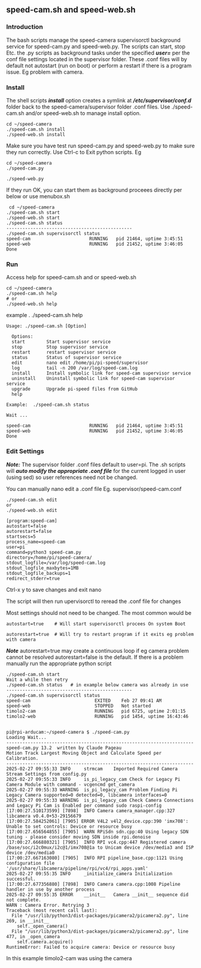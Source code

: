 ## speed-cam.sh and speed-web.sh
### Introduction
The bash scripts manage the speed-camera supervisorctl background service for speed-cam.py and speed-web.py.
The scripts can start, stop Etc. the .py scripts as background tasks under the specified ***user=*** per the conf file settings located in
the supervisor folder.
These .conf files will by default not autostart (run on boot) or perform a restart if there is a program issue.
Eg problem with camera.

### Install

The shell scripts ***install*** option creates a symlink at ***/etc/supervisor/conf.d*** folder back
to the speed-camera/supervisor folder .conf files.  Use ./speed-cam.sh and/or speed-web.sh to manage install option.

    cd ~/speed-camera
    ./speed-cam.sh install
    ./speed-web.sh install
	
Make sure you have test run speed-cam.py and speed-web.py to make sure they run correctly.
Use Ctrl-c to Exit python scripts.
Eg

    cd ~/speed-camera
    ./speed-cam.py
	
    ./speed-web.py
	
If they run OK, you can start them as background proceees directly per below or use menubox.sh

     cd ~/speed-camera
    ./speed-cam.sh start
    ./speed-web.sh start
	./speed-cam.sh status	
	-----------------------------------------------
	./speed-cam.sh supervisorctl status
    speed-cam                      RUNNING   pid 21464, uptime 3:45:51
    speed-web                      RUNNING   pid 21452, uptime 3:46:05
    Done	

### Run
Access help for speed-cam.sh and or speed-web.sh

    cd ~/speed-camera
    ./speed-cam.sh help
    # or
    ./speed-web.sh help

example .
./speed-cam.sh help

    Usage: ./speed-cam.sh [Option]

      Options:
      start        Start supervisor service
      stop         Stop supervisor service
      restart      restart supervisor service
      status       Status of supervisor service
      edit         nano edit /home/pi/pi-speed/supervisor
      log          tail -n 200 /var/log/speed-cam.log
      install      Install symbolic link for speed-cam supervisor service
      uninstall    Uninstall symbolic link for speed-cam supervisor service
      upgrade      Upgrade pi-speed files from GitHub
      help

    Example:  ./speed-cam.sh status

    Wait ...

    speed-cam                      RUNNING   pid 21464, uptime 3:45:51
    speed-web                      RUNNING   pid 21452, uptime 3:46:05
    Done

	
### Edit Settings 	
***Note:*** The supervisor folder .conf files default to user=pi. 
The .sh scripts will ***auto modify the appropriate .conf file***
for the current logged in user (using sed) so user references need not be changed.

You can manually nano edit a .conf file Eg. supervisor/speed-cam.conf

    ./speed-cam.sh edit
    or
    ./speed-web.sh edit

	[program:speed-cam]
	autostart=false
	autorestart=false
	startsecs=5
	process_name=speed-cam
	user=pi
	command=python3 speed-cam.py
	directory=/home/pi/speed-camera/
	stdout_logfile=/var/log/speed-cam.log
	stdout_logfile_maxbytes=1MB
	stdout_logfile_backups=1
	redirect_stderr=true

Ctrl-x y to save changes and exit nano

The script will then run upervisorctl to reread the .conf file for changes

Most settings should not need to be changed. The most common would be

	autostart=true    # Will start supervisorctl procees On system Boot

	autorestart=true  # Will try to restart program if it exits eg problem with camera

***Note*** autorestart=true may create a continuous loop if eg camera problem cannot be resolved
autorestart=false is the default. If there is a problem manually run the appropriate python script

    ./speed-cam.sh start
	Wait a while then retry
	./speed-cam.sh status   # in example below camera was already in use
	-----------------------------------------------
	./speed-cam.sh supervisorctl status
	speed-cam                        EXITED    Feb 27 09:41 AM
	speed-web                        STOPPED   Not started
	timolo2-cam                      RUNNING   pid 6725, uptime 2:01:15
	timolo2-web                      RUNNING   pid 1454, uptime 16:43:46


	pi@rpi-arducam:~/speed-camera $ ./speed-cam.py
	Loading Wait...
	----------------------------------------------------------------------
	speed-cam.py 13.2  written by Claude Pageau
	Motion Track Largest Moving Object and Calculate Speed per Calibration.
	----------------------------------------------------------------------
	2025-02-27 09:55:33 INFO     strmcam    Imported Required Camera Stream Settings from config.py
	2025-02-27 09:55:33 INFO     is_pi_legacy_cam Check for Legacy Pi Camera Module with command - vcgencmd get_camera
	2025-02-27 09:55:33 WARNING  is_pi_legacy_cam Problem Finding Pi Legacy Camera supported=0 detected=0, libcamera interfaces=0
	2025-02-27 09:55:33 WARNING  is_pi_legacy_cam Check Camera Connections and Legacy Pi Cam is Enabled per command sudo raspi-config
	[17:00:27.510173599] [7898]  INFO Camera camera_manager.cpp:327 libcamera v0.4.0+53-29156679
	[17:00:27.584252061] [7905] ERROR V4L2 v4l2_device.cpp:390 'imx708': Unable to set controls: Device or resource busy
	[17:00:27.656564855] [7905]  WARN RPiSdn sdn.cpp:40 Using legacy SDN tuning - please consider moving SDN inside rpi.denoise
	[17:00:27.666880321] [7905]  INFO RPI vc4.cpp:447 Registered camera /base/soc/i2c0mux/i2c@1/imx708@1a to Unicam device /dev/media3 and ISP device /dev/media0
	[17:00:27.667163080] [7905]  INFO RPI pipeline_base.cpp:1121 Using configuration file '/usr/share/libcamera/pipeline/rpi/vc4/rpi_apps.yaml'
	2025-02-27 09:55:35 INFO     _initialize_camera Initialization successful.
	[17:00:27.677356880] [7898]  INFO Camera camera.cpp:1008 Pipeline handler in use by another process
	2025-02-27 09:55:35 ERROR    __init__   Camera __init__ sequence did not complete.
	WARN : Camera Error. Retrying 3
	Traceback (most recent call last):
	  File "/usr/lib/python3/dist-packages/picamera2/picamera2.py", line 269, in __init__
		self._open_camera()
	  File "/usr/lib/python3/dist-packages/picamera2/picamera2.py", line 477, in _open_camera
		self.camera.acquire()
	RuntimeError: Failed to acquire camera: Device or resource busy

In this example timolo2-cam was using the camera



